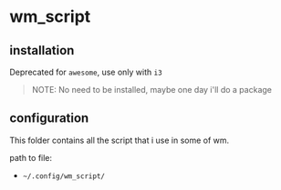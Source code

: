 # wm_script

## installation

Deprecated for `awesome`, use only with `i3`


> NOTE: No need to be installed, maybe one day i'll do a package

## configuration

This folder contains all the script that i use in some of wm.

path to file:
- `~/.config/wm_script/`
